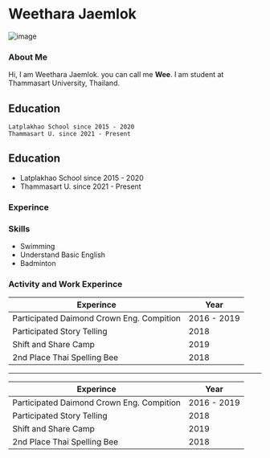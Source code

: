 # Weethara Jaemlok


![image](https://img.in.th/images/b42487d7f114e3bc89e3bc7183d08167.png)
### About Me
Hi, I am Weethara Jaemlok. you can call me **Wee**. I am student at Thammasart University, Thailand.


## Education
```
Latplakhao School since 2015 - 2020
Thammasart U. since 2021 - Present
```

## Education
- Latplakhao School since 2015 - 2020
- Thammasart U. since 2021 - Present

### Experince
### Skills
- Swimming
- Understand Basic English
- Badminton


### Activity and Work Experince

Experince                                         |  Year
--------------------------------------------------|-----------------------------------------------
Participated Daimond Crown Eng. Compition         |  2016 - 2019
Participated Story Telling                        |  2018
Shift and Share Camp                              |  2019
2nd Place Thai Spelling Bee                       |  2018
---------------------------------------------------------------------------------------------------

| Experince | Year |
| --- | --- |
| Participated Daimond Crown Eng. Compition | 2016 - 2019 |
| Participated Story Telling | 2018 |
| Shift and Share Camp | 2019
| 2nd Place Thai Spelling Bee | 2018
